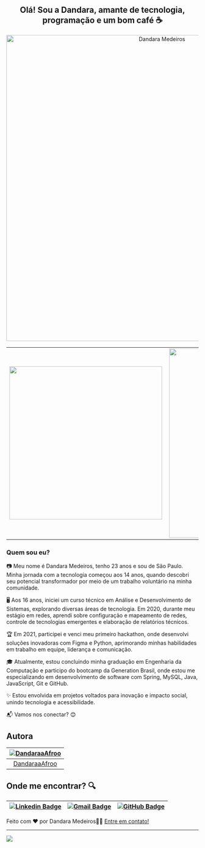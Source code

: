 <div align="center">

## Olá! Sou a Dandara, amante de tecnologia, programação e um bom café ☕

</div>


<p align="center">
  <img src="https://github.com/user-attachments/assets/5f583513-8740-48ef-b98b-b3a32146417b" alt="Dandara Medeiros" width="800px"/>
</p>

<center>
<table>
    <tr>
        <td><img width="400px" align="left" src="https://github-readme-stats.vercel.app/api/top-langs/?username=DandaraaAfroo&hide=html&layout=compact&theme=buefy" /></td>
        <td><img width="495px" align="left" src="https://github-readme-stats.vercel.app/api?username=DandaraaAfroo&theme=buefy"/></td>
    </tr>   
</table>
</center>

### Quem sou eu?

📷 Meu nome é Dandara Medeiros, tenho 23 anos e sou de São Paulo. Minha jornada com a tecnologia começou aos 14 anos, quando descobri seu potencial transformador por meio de um trabalho voluntário na minha comunidade.

🖥️ Aos 16 anos, iniciei um curso técnico em Análise e Desenvolvimento de Sistemas, explorando diversas áreas de tecnologia. Em 2020, durante meu estágio em redes, aprendi sobre configuração e mapeamento de redes, controle de tecnologias emergentes e elaboração de relatórios técnicos.

🏆 Em 2021, participei e venci meu primeiro hackathon, onde desenvolvi soluções inovadoras com Figma e Python, aprimorando minhas habilidades em trabalho em equipe, liderança e comunicação.

🎓 Atualmente, estou concluindo minha graduação em Engenharia da Computação e participo do bootcamp da Generation Brasil, onde estou me especializando em desenvolvimento de software com Spring, MySQL, Java, JavaScript, Git e GitHub.

✨ Estou envolvida em projetos voltados para inovação e impacto social, unindo tecnologia e acessibilidade.

📬 Vamos nos conectar? 😊

## Autora 

| [![DandaraaAfroo](https://github.com/DandaraaAfroo.png?size=100)](https://github.com/DandaraaAfroo) |
| :------------------------------------------------------------------------------------------: |
| [DandaraaAfroo](https://github.com/DandaraaAfroo)                                            |



## Onde me encontrar? :mag:  

| [![Linkedin Badge](https://img.shields.io/badge/-Dandara%20Medeiros-blue?style=flat-square&logo=Linkedin&logoColor=white&link=https://www.linkedin.com/in/dandaramedeiros/)](https://www.linkedin.com/in/dandaramedeiros/) | [![Gmail Badge](https://img.shields.io/badge/-dandarad196@gmail.com-c14438?style=flat-square&logo=Gmail&logoColor=white&link=mailto:dandarad196@gmail.com)](mailto:dandarad196@gmail.com) | [![GitHub Badge](https://img.shields.io/badge/-DandaraaAfroo-black?style=flat-square&logo=GitHub&logoColor=white&link=https://github.com/DandaraaAfroo)](https://github.com/DandaraaAfroo) |
| :-------------------------------------------------------------------------------------------: | :----------------------------------------------------------------------------------------: | :--------------------------------------------------------------------------------------------: |

Feito com ❤️ por Dandara Medeiros👋🏽 [Entre em contato!](https://www.linkedin.com/in/dandaramedeiros/)

---

![](https://komarev.com/ghpvc/?username=DandaraaAfroo&color=blue&style=flat)




